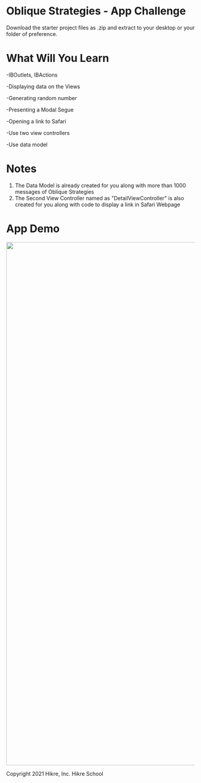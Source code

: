# Oblique Strategies - App Challenge

Download the starter project files as .zip and extract to your desktop or your folder of preference. 


# What Will You Learn

-IBOutlets, IBActions

-Displaying data on the Views

-Generating random number

-Presenting a Modal Segue

-Opening a link to Safari

-Use two view controllers 

-Use data model

# Notes
1. The Data Model is already created for you along with more than 1000 messages of Oblique Strategies
2. The Second View Controller named as "DetailViewController" is also created for you along with code to display a link in Safari Webpage


# App Demo
 
 <img src="/obs-recording-2.0.gif" width="712" height="1396"/>


Copyright 2021 Hikre, Inc. Hikre School
